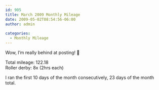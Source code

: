 ```yaml
---
id: 905
title: March 2009 Monthly Mileage
date: 2009-05-02T08:54:56-06:00
author: admin
  
categories:
  - Monthly Mileage
---
```

Wow, I&#8217;m really behind at posting! 🙂

Total mileage: 122.18  
Roller derby: 8x (2hrs each)

I ran the first 10 days of the month consecutively, 23 days of the month total.